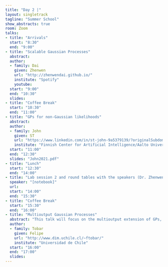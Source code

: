 ```yaml
---
title: "Day 2 |"
layout: singletrack
tagline: "Summer School"
show_abstracts: true
room: Zoom
talks:
- title: "Arrivals"
  start: "8:30"
  end: "9:00"
- title: "Scalable Gaussian Processes"
  abstract:
  author:
  - family: Dai
    given: Zhenwen
    url: "http://zhenwendai.github.io/"
    institute: "Spotify"
    youtube: 
  start: "9:00"
  end: "10:30"
  slides: 
- title: "Coffee Break"
  start: "10:30"
  end: "11:00"
- title: "GPs for non-Gaussian likelihoods"
  abstract:
  author:
  - family: John
    given: ST
    url: "https://www.linkedin.com/in/st-john-9a5379139/?originalSubdomain=uk"
    institute: "Finnish Center for Artificial Intelligence/Aalto University"
  start: "11:00"
  end: "12:30"
  slides: "John2021.pdf"
- title: "Lunch"
  start: "12:30"
  end: "14:00"
- title: "Lab session 2 and round tables with the speakers (Dr. Zhenwen Dai and Dr. ST John)"
  speaker: "[notebook]"
  url:
  start: "14:00"
  end: "15:30"
- title: "Coffee Break"
  start: "15:30"
  end: "16:00"
- title: "Multioutput Gaussian Processes"
  abstract: "This talk will focus on the multioutput extension of GPs, also known as multitask GPs or vector-valued GPs. Akin to their scalar-valued counterpart, MOGPs are Bayesian nonparametric generative models for time series, which, in addition to modelling temporal dependencies among data, also account for across-channel relationships. In this regard, the main challenge in MOGPs is the construction of covariance functions that are as capable as possible to identify relationships among different time series while fulfilling the structural properties (e.g., positive definiteness) of the full multioutput covariance. We will start with a motivation for MOGPs and they can be constructed by mixing independent GPs, then, we will revise standard approaches to covariance design and their implications. Lastly, we will present dedicated software for MOGPs with examples and real-world applications."
  author:
  - family: Tobar
    given: Felipe
    url: "http://www.dim.uchile.cl/~ftobar/"
    institute: "Universidad de Chile"
  start: "16:00"
  end: "17:00"
  slides: 
---
```

